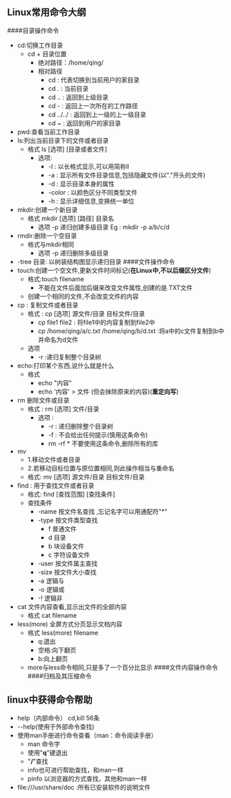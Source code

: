 ## Linux常用命令大纲
####目录操作命令
- cd:切换工作目录
  - cd + 目录位置
    - 绝对路径：/home/qing/
    - 相对路径  
      - cd : 代表切换到当前用户的家目录
      - cd . : 当前目录
      - cd .. : 返回到上级目录
      - cd - : 返回上一次所在的工作路径
      - cd ../../ : 返回到上一级的上一级目录
      - cd ~ : 返回到用户的家目录
- pwd:查看当前工作目录
- ls:列出当前目录下的文件或者目录
  - 格式  ls [选项] [目录或者文件]
    - 选项:
      - -l : 以长格式显示,可以用简称ll
      - -a : 显示所有文件目录信息,包括隐藏文件(以"."开头的文件)
      - -d : 显示目录本身的属性
      - -color : 以颜色区分不同类型文件
      - -h : 显示详细信息,变换统一单位
- mkdir:创建一个新目录
  - 格式  mkdir [选项] [路径] 目录名
    - 选项 -p 递归创建多级目录 Eg : mkdir -p a/b/c/d
- rmdir:删除一个空目录
  - 格式与mkdir相同
    - 选项 -p 递归删除多级目录
- -tree 目录: 以树装结构图显示递归目录
####文件操作命令
- touch:创建一个空文件,更新文件时间标记(**在Linux中,不以后缀区分文件**)
  - 格式:touch filename
    - 不能在文件后面加后缀来改变文件属性,创建的是.TXT文件
  - 创建一个相同的文件,不会改变文件的内容 
- cp : 复制文件或者目录
  - 格式 : cp [选项] 源文件/目录  目标文件/目录
    - cp file1 file2 : 将file1中的内容复制到file2中
    - cp /home/qing/a/c.txt  /home/qing/b/d.txt :将a中的c文件复制到b中并命名为d文件
  - 选项 
    - -r :递归复制整个目录树 
- echo:打印某个东西,说什么就是什么
  - 格式 
    - echo "内容"
    - echo '内容' > 文件 (但会抹除原来的内容)(**重定向写**)
- rm 删除文件或目录
  - 格式 : rm [选项] 文件/目录
    - 选项 :
      - -r : 递归删除整个目录树
      - -f : 不会给出任何提示(慎用这条命令)
      - rm -rf * 不要使用这条命令,删除所有的库
- mv 
  - 1.移动文件或者目录
  - 2.若移动目标位置与原位置相同,则此操作相当与重命名
  - 格式: mv [选项] 源文件/目录 目标文件/目录
- find : 用于查找文件或者目录
  - 格式: find [查找范围] [查找条件]
  - 查找条件
    - -name 按文件名查找 ,忘记名字可以用通配符"*"
    - -type 按文件类型查找
      - f 普通文件
      - d 目录
      - b 块设备文件
      - c 字符设备文件
    -  -user 按文件属主查找
    -  -size 按文件大小查找
    -  -a 逻辑与
    -  -o 逻辑或
    -  -! 逻辑非
- cat 文件内容查看,显示出文件的全部内容
  - 格式 cat filename
- less(more) 全屏方式分页显示文档内容
  - 格式 less(more) filename
    - q:退出
    - 空格:向下翻页
    - b:向上翻页
  - more与less命令相同,只是多了一个百分比显示
####文件内容操作命令
####归档及其压缩命令
## linux中获得命令帮助
- help（内部命令） cd,kill 56条
- --help(使用于外部命令查找)
- 使用man手册进行命令查看（man：命令阅读手册）
  - man 命令字
  - 使用"**q**"键退出
  - "**/**"查找
  - info也可进行帮助查找，和man一样
  - pinfo 以浏览器的方式查找，其他和man一样
- file:///usr/share/doc :所有已安装软件的说明文件